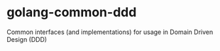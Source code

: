 # golang-common-ddd
Common interfaces (and implementations) for usage in Domain Driven Design (DDD)
